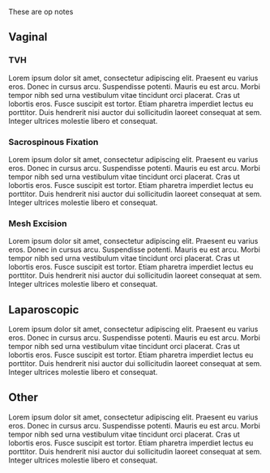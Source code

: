 

These are op notes

## Vaginal

### TVH
Lorem ipsum dolor sit amet, consectetur adipiscing elit. Praesent eu varius eros. Donec in cursus arcu. Suspendisse potenti. Mauris eu est arcu. Morbi tempor nibh sed urna vestibulum vitae tincidunt orci placerat. Cras ut lobortis eros. Fusce suscipit est tortor. Etiam pharetra imperdiet lectus eu porttitor. Duis hendrerit nisi auctor dui sollicitudin laoreet consequat at sem. Integer ultrices molestie libero et consequat.

### Sacrospinous Fixation
Lorem ipsum dolor sit amet, consectetur adipiscing elit. Praesent eu varius eros. Donec in cursus arcu. Suspendisse potenti. Mauris eu est arcu. Morbi tempor nibh sed urna vestibulum vitae tincidunt orci placerat. Cras ut lobortis eros. Fusce suscipit est tortor. Etiam pharetra imperdiet lectus eu porttitor. Duis hendrerit nisi auctor dui sollicitudin laoreet consequat at sem. Integer ultrices molestie libero et consequat.

### Mesh Excision
Lorem ipsum dolor sit amet, consectetur adipiscing elit. Praesent eu varius eros. Donec in cursus arcu. Suspendisse potenti. Mauris eu est arcu. Morbi tempor nibh sed urna vestibulum vitae tincidunt orci placerat. Cras ut lobortis eros. Fusce suscipit est tortor. Etiam pharetra imperdiet lectus eu porttitor. Duis hendrerit nisi auctor dui sollicitudin laoreet consequat at sem. Integer ultrices molestie libero et consequat.

## Laparoscopic

Lorem ipsum dolor sit amet, consectetur adipiscing elit. Praesent eu varius eros. Donec in cursus arcu. Suspendisse potenti. Mauris eu est arcu. Morbi tempor nibh sed urna vestibulum vitae tincidunt orci placerat. Cras ut lobortis eros. Fusce suscipit est tortor. Etiam pharetra imperdiet lectus eu porttitor. Duis hendrerit nisi auctor dui sollicitudin laoreet consequat at sem. Integer ultrices molestie libero et consequat.

## Other

Lorem ipsum dolor sit amet, consectetur adipiscing elit. Praesent eu varius eros. Donec in cursus arcu. Suspendisse potenti. Mauris eu est arcu. Morbi tempor nibh sed urna vestibulum vitae tincidunt orci placerat. Cras ut lobortis eros. Fusce suscipit est tortor. Etiam pharetra imperdiet lectus eu porttitor. Duis hendrerit nisi auctor dui sollicitudin laoreet consequat at sem. Integer ultrices molestie libero et consequat.